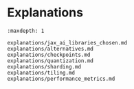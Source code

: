 <!--
 Copyright 2024 Google LLC

 Licensed under the Apache License, Version 2.0 (the "License");
 you may not use this file except in compliance with the License.
 You may obtain a copy of the License at

      https://www.apache.org/licenses/LICENSE-2.0

 Unless required by applicable law or agreed to in writing, software
 distributed under the License is distributed on an "AS IS" BASIS,
 WITHOUT WARRANTIES OR CONDITIONS OF ANY KIND, either express or implied.
 See the License for the specific language governing permissions and
 limitations under the License.
 -->

# Explanations

```{toctree}
:maxdepth: 1

explanations/jax_ai_libraries_chosen.md
explanations/alternatives.md
explanations/checkpoints.md
explanations/quantization.md
explanations/sharding.md
explanations/tiling.md
explanations/performance_metrics.md
```
